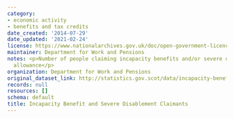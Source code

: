 ```yaml
---
category:
- economic activity
- benefits and tax credits
date_created: '2014-07-29'
date_updated: '2021-02-24'
license: https://www.nationalarchives.gov.uk/doc/open-government-licence/version/3/
maintainer: Department for Work and Pensions
notes: <p>Number of people claiming incapacity benefits and/or severe disablement
  allowance</p>
organization: Department for Work and Pensions
original_dataset_link: http://statistics.gov.scot/data/incapacity-benefit-claimants
records: null
resources: []
schema: default
title: Incapacity Benefit and Severe Disablement Claimants
---
```

